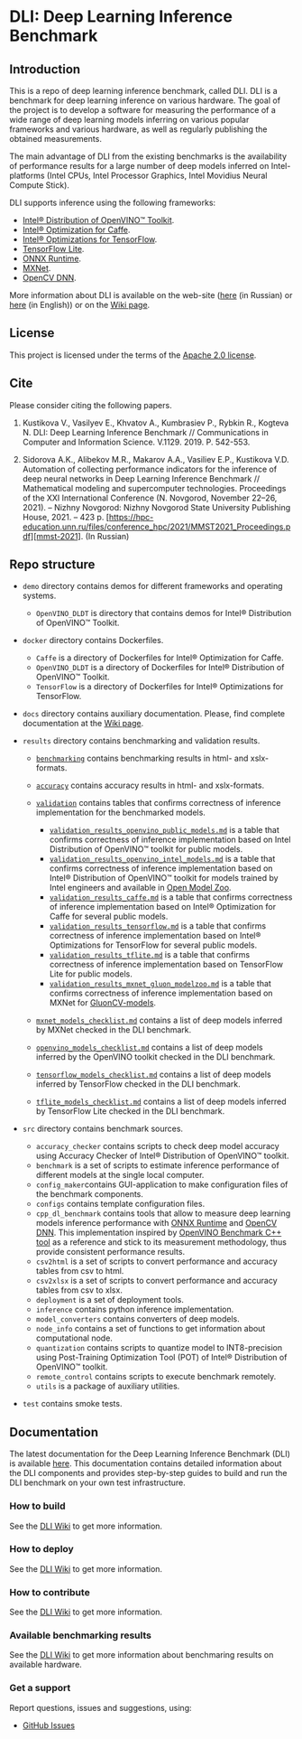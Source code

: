 # DLI: Deep Learning Inference Benchmark

## Introduction

This is a repo of deep learning inference benchmark, called DLI.
DLI is a benchmark for deep learning inference on various hardware.
The goal of the project is to develop a software for measuring
the performance of a wide range of deep learning models
inferring on various popular frameworks and various hardware,
as well as regularly publishing the obtained measurements.

The main advantage of DLI from the existing benchmarks
is the availability of performance results for a large number
of deep models inferred on Intel-platforms (Intel CPUs, Intel
Processor Graphics, Intel Movidius Neural Compute Stick).

DLI supports inference using the following frameworks:

- [Intel® Distribution of OpenVINO™ Toolkit][openvino-toolkit].
- [Intel® Optimization for Caffe][intel-caffe].
- [Intel® Optimizations for TensorFlow][intel-tensorflow].
- [TensorFlow Lite][tensorflow-lite].
- [ONNX Runtime][onnx-runtime].
- [MXNet][mxnet].
- [OpenCV DNN][opencv-dnn].

More information about DLI is available on the web-site
([here][dli-ru-web-page] (in Russian)
or [here][dli-web-page] (in English)) or on the [Wiki page][dli-wiki].

## License

This project is licensed under the terms of the [Apache 2.0 license](LICENSE).

## Cite

Please consider citing the following papers.

1. Kustikova V., Vasilyev E., Khvatov A., Kumbrasiev P., Rybkin R.,
Kogteva N. DLI: Deep Learning Inference Benchmark //
Communications in Computer and Information Science.
V.1129. 2019. P. 542-553.

1. Sidorova A.K.,  Alibekov M.R., Makarov A.A., Vasiliev E.P., 
Kustikova V.D. Automation of collecting performance indicators 
for the inference of deep neural networks in Deep Learning 
Inference Benchmark // Mathematical modeling and supercomputer 
technologies. Proceedings of the XXI International Conference 
(N. Novgorod, November 22–26, 2021). – Nizhny Novgorod: Nizhny
Novgorod State University Publishing House, 2021. – 423 p.
[https://hpc-education.unn.ru/files/conference_hpc/2021/MMST2021_Proceedings.pdf][mmst-2021].
(In Russian)

## Repo structure

- `demo` directory contains demos for different frameworks
  and operating systems.

  - `OpenVINO_DLDT` is directory that contains demos
    for Intel® Distribution of OpenVINO™ Toolkit.

- `docker` directory contains Dockerfiles.

  - `Caffe` is a directory of Dockerfiles for Intel® Optimization
    for Caffe.
  - `OpenVINO_DLDT` is a directory of Dockerfiles for Intel®
    Distribution of OpenVINO™ Toolkit.
  - `TensorFlow` is a directory of Dockerfiles for Intel® Optimizations
    for TensorFlow.

- `docs` directory contains auxiliary documentation. Please, find
  complete documentation at the [Wiki page][dli-wiki].

- `results` directory contains benchmarking and validation results.

  - [`benchmarking`](results/benchmarking) contains benchmarking 
    results in html- and xslx-formats.
  - [`accuracy`](results/accuracy) contains accuracy
    results in html- and xslx-formats.
  - [`validation`](results/validation) contains tables that confirms 
    correctness of inference implementation for the benchmarked models.

    - [`validation_results_openvino_public_models.md`](results/validation/validation_results_openvino_public_models.md)
      is a table that confirms correctness of inference implementation
      based on Intel Distribution of OpenVINO™ toolkit for public models.
    - [`validation_results_openvino_intel_models.md`](results/validation/validation_results_openvino_intel_models.md)
      is a table that confirms correctness of inference implementation
      based on Intel® Distribution of OpenVINO™ toolkit for models trained
      by Intel engineers and available in [Open Model Zoo][open-model-zoo].
    - [`validation_results_caffe.md`](results/validation/validation_results_caffe.md)
      is a table that confirms correctness of inference implementation
      based on Intel® Optimization for Caffe for several public models.
    - [`validation_results_tensorflow.md`](results/validation/validation_results_tensorflow.md)
      is a table that confirms correctness of inference implementation
      based on Intel® Optimizations for TensorFlow for several public models.
    - [`validation_results_tflite.md`](results/validation/validation_results_tflite.md)
      is a table that confirms correctness of inference implementation
      based on TensorFlow Lite for public models.
    - [`validation_results_mxnet_gluon_modelzoo.md`](results/validation/validation_results_mxnet_gluon_modelzoo.md)
      is a table that confirms correctness of inference implementation
      based on MXNet for [GluonCV-models][gluoncv-omz].

  - [`mxnet_models_checklist.md`](results/mxnet_models_checklist.md) contains a list
    of deep models inferred by MXNet checked in the DLI benchmark.
  - [`openvino_models_checklist.md`](results/openvino_models_checklist.md) contains a list
    of deep models inferred by the OpenVINO toolkit checked in the DLI benchmark.
  - [`tensorflow_models_checklist.md`](results/tensorflow_models_checklist.md) contains a list
    of deep models inferred by TensorFlow checked in the DLI benchmark.
  - [`tflite_models_checklist.md`](results/tflite_models_checklist.md) contains a list
    of deep models inferred by TensorFlow Lite checked in the DLI benchmark.

- `src` directory contains benchmark sources.

  - `accuracy_checker` contains scripts to check deep model accuracy
    using Accuracy Checker of Intel® Distribution of OpenVINO™ toolkit.
  - `benchmark` is a set of scripts to estimate inference
    performance of different models at the single local computer.
  - `config_maker`contains GUI-application to make configuration files
    of the benchmark components.
  - `configs` contains template configuration files.
  - `cpp_dl_benchmark` contains tools that allow to measure
    deep learning models inference performance with
    [ONNX Runtime](https://github.com/microsoft/onnxruntime)
    and [OpenCV DNN](https://docs.opencv.org/4.7.0/d2/d58/tutorial_table_of_content_dnn.html).
    This implementation inspired by [OpenVINO Benchmark C++ tool](https://github.com/openvinotoolkit/openvino/tree/master/samples/cpp/benchmark_app)
    as a reference and stick to its measurement methodology,
    thus provide consistent performance results.
  - `csv2html` is a set of scripts to convert performance and accuracy
     tables from csv to html.
  - `csv2xlsx` is a set of scripts to convert performance and accuracy
     tables from csv to xlsx.
  - `deployment` is a set of deployment tools.
  - `inference` contains python inference implementation.
  - `model_converters` contains converters of deep models.
  - `node_info` contains a set of functions to get information about
    computational node.
  - `quantization` contains scripts to quantize model to INT8-precision
    using Post-Training Optimization Tool (POT)
    of Intel® Distribution of OpenVINO™ toolkit.
  - `remote_control` contains scripts to execute benchmark
    remotely.
  - `utils` is a package of auxiliary utilities.

- `test` contains smoke tests.

## Documentation

The latest documentation for the Deep Learning Inference
Benchmark (DLI) is available [here][dli-wiki]. This documentation
contains detailed information about the DLI components and provides
step-by-step guides to build and run the DLI benchmark on your own
test infrastructure.

### How to build

See the [DLI Wiki][dli-wiki-build] to get more information.

### How to deploy

See the [DLI Wiki][dli-wiki-deploy] to get more information.

### How to contribute

See the [DLI Wiki][dli-wiki-contribute] to get more information.

### Available benchmarking results

See the [DLI Wiki][dli-wiki-bench-results] to get more information
about benchmaring results on available hardware.

### Get a support

Report questions, issues and suggestions, using:

- [GitHub Issues][dli-github-issues]


<!-- LINKS -->
[openvino-toolkit]: https://software.intel.com/en-us/openvino-toolkit
[intel-caffe]: https://github.com/intel/caffe
[intel-tensorflow]: https://www.intel.com/content/www/us/en/developer/articles/guide/optimization-for-tensorflow-installation-guide.html
[tensorflow-lite]: https://www.tensorflow.org/lite
[onnx-runtime]: https://onnxruntime.ai
[mxnet]: https://mxnet.apache.org
[opencv-dnn]: https://docs.opencv.org/4.7.0/d2/d58/tutorial_table_of_content_dnn.html
[dli-ru-web-page]: http://hpc-education.unn.ru/dli-ru
[dli-web-page]: http://hpc-education.unn.ru/dli
[open-model-zoo]: https://github.com/opencv/open_model_zoo
[gluoncv-omz]: https://cv.gluon.ai/model_zoo/index.html
[mmst-2021]: https://hpc-education.unn.ru/files/conference_hpc/2021/MMST2021_Proceedings.pdf
[dli-wiki]: https://github.com/itlab-vision/dl-benchmark/wiki
[dli-wiki-build]: https://github.com/itlab-vision/dl-benchmark/wiki#how-to-build
[dli-wiki-contribute]: https://github.com/itlab-vision/dl-benchmark/wiki#developer-documentation
[dli-wiki-deploy]: https://github.com/itlab-vision/dl-benchmark/wiki#how-to-deploy-and-run
[dli-wiki-bench-results]: https://github.com/itlab-vision/dl-benchmark/wiki#benchmarking-results
[dli-github-issues]: https://github.com/itlab-vision/dl-benchmark/issues
